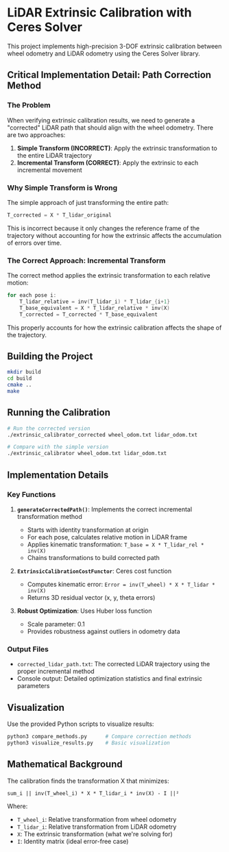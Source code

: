 # LiDAR Extrinsic Calibration with Ceres Solver

This project implements high-precision 3-DOF extrinsic calibration between wheel odometry and LiDAR odometry using the Ceres Solver library.

## Critical Implementation Detail: Path Correction Method

### The Problem

When verifying extrinsic calibration results, we need to generate a "corrected" LiDAR path that should align with the wheel odometry. There are two approaches:

1. **Simple Transform (INCORRECT)**: Apply the extrinsic transformation to the entire LiDAR trajectory
2. **Incremental Transform (CORRECT)**: Apply the extrinsic to each incremental movement

### Why Simple Transform is Wrong

The simple approach of just transforming the entire path:
```cpp
T_corrected = X * T_lidar_original
```

This is incorrect because it only changes the reference frame of the trajectory without accounting for how the extrinsic affects the accumulation of errors over time.

### The Correct Approach: Incremental Transform

The correct method applies the extrinsic transformation to each relative motion:

```cpp
for each pose i:
    T_lidar_relative = inv(T_lidar_i) * T_lidar_{i+1}
    T_base_equivalent = X * T_lidar_relative * inv(X)
    T_corrected = T_corrected * T_base_equivalent
```

This properly accounts for how the extrinsic calibration affects the shape of the trajectory.

## Building the Project

```bash
mkdir build
cd build
cmake ..
make
```

## Running the Calibration

```bash
# Run the corrected version
./extrinsic_calibrator_corrected wheel_odom.txt lidar_odom.txt

# Compare with the simple version
./extrinsic_calibrator wheel_odom.txt lidar_odom.txt
```

## Implementation Details

### Key Functions

1. **`generateCorrectedPath()`**: Implements the correct incremental transformation method
   - Starts with identity transformation at origin
   - For each pose, calculates relative motion in LiDAR frame
   - Applies kinematic transformation: `T_base = X * T_lidar_rel * inv(X)`
   - Chains transformations to build corrected path

2. **`ExtrinsicCalibrationCostFunctor`**: Ceres cost function
   - Computes kinematic error: `Error = inv(T_wheel) * X * T_lidar * inv(X)`
   - Returns 3D residual vector (x, y, theta errors)

3. **Robust Optimization**: Uses Huber loss function
   - Scale parameter: 0.1
   - Provides robustness against outliers in odometry data

### Output Files

- `corrected_lidar_path.txt`: The corrected LiDAR trajectory using the proper incremental method
- Console output: Detailed optimization statistics and final extrinsic parameters

## Visualization

Use the provided Python scripts to visualize results:
```bash
python3 compare_methods.py      # Compare correction methods
python3 visualize_results.py    # Basic visualization
```

## Mathematical Background

The calibration finds the transformation X that minimizes:
```
sum_i || inv(T_wheel_i) * X * T_lidar_i * inv(X) - I ||²
```

Where:
- `T_wheel_i`: Relative transformation from wheel odometry
- `T_lidar_i`: Relative transformation from LiDAR odometry
- `X`: The extrinsic transformation (what we're solving for)
- `I`: Identity matrix (ideal error-free case)